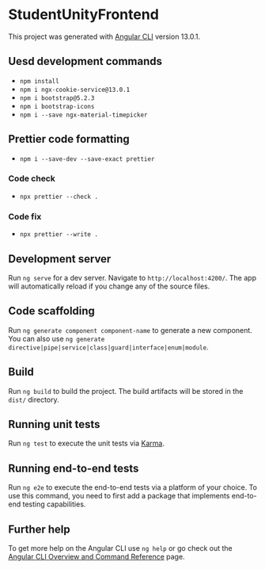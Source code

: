 # StudentUnityFrontend

This project was generated with [Angular CLI](https://github.com/angular/angular-cli) version 13.0.1.

## Uesd development commands
- ``npm install``
- ``npm i ngx-cookie-service@13.0.1``
- ``npm i bootstrap@5.2.3``
- ``npm i bootstrap-icons``
- ``npm i --save ngx-material-timepicker``

## Prettier code formatting 
- ``npm i --save-dev --save-exact prettier``
### Code check
- ``npx prettier --check .``

### Code fix
- ``npx prettier --write .``

## Development server

Run `ng serve` for a dev server. Navigate to `http://localhost:4200/`. The app will automatically reload if you change any of the source files.

## Code scaffolding

Run `ng generate component component-name` to generate a new component. You can also use `ng generate directive|pipe|service|class|guard|interface|enum|module`.

## Build

Run `ng build` to build the project. The build artifacts will be stored in the `dist/` directory.

## Running unit tests

Run `ng test` to execute the unit tests via [Karma](https://karma-runner.github.io).

## Running end-to-end tests

Run `ng e2e` to execute the end-to-end tests via a platform of your choice. To use this command, you need to first add a package that implements end-to-end testing capabilities.

## Further help

To get more help on the Angular CLI use `ng help` or go check out the [Angular CLI Overview and Command Reference](https://angular.io/cli) page.
